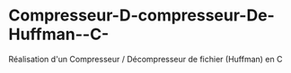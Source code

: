 # Compresseur-D-compresseur-De-Huffman--C-
Réalisation d'un Compresseur / Décompresseur de fichier (Huffman) en C
